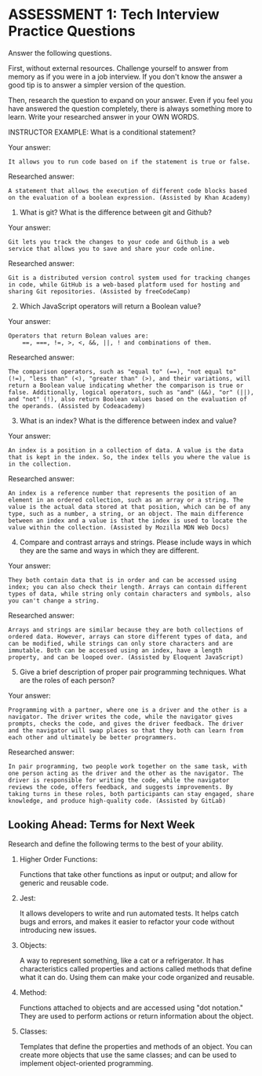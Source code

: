 # ASSESSMENT 1: Tech Interview Practice Questions

Answer the following questions.

First, without external resources. Challenge yourself to answer from memory as if you were in a job interview. If you don't know the answer a good tip is to answer a simpler version of the question.

Then, research the question to expand on your answer. Even if you feel you have answered the question completely, there is always something more to learn. Write your researched answer in your OWN WORDS.

INSTRUCTOR EXAMPLE: What is a conditional statement?

Your answer:

    It allows you to run code based on if the statement is true or false.

Researched answer:

    A statement that allows the execution of different code blocks based on the evaluation of a boolean expression. (Assisted by Khan Academy)

1. What is git? What is the difference between git and Github?

Your answer:

    Git lets you track the changes to your code and Github is a web service that allows you to save and share your code online. 

Researched answer:

    Git is a distributed version control system used for tracking changes in code, while GitHub is a web-based platform used for hosting and sharing Git repositories. (Assisted by freeCodeCamp)

2. Which JavaScript operators will return a Boolean value?

Your answer:

    Operators that return Bolean values are:
        ==, ===, !=, >, <, &&, ||, ! and combinations of them.

Researched answer:

    The comparison operators, such as "equal to" (==), "not equal to" (!=), "less than" (<), "greater than" (>), and their variations, will return a Boolean value indicating whether the comparison is true or false. Additionally, logical operators, such as "and" (&&), "or" (||), and "not" (!), also return Boolean values based on the evaluation of the operands. (Assisted by Codeacademy)

3. What is an index? What is the difference between index and value?

Your answer:

    An index is a position in a collection of data. A value is the data that is kept in the index. So, the index tells you where the value is in the collection.

Researched answer:

    An index is a reference number that represents the position of an element in an ordered collection, such as an array or a string. The value is the actual data stored at that position, which can be of any type, such as a number, a string, or an object. The main difference between an index and a value is that the index is used to locate the value within the collection. (Assisted by Mozilla MDN Web Docs)

4. Compare and contrast arrays and strings. Please include ways in which they are the same and ways in which they are different.

Your answer:

    They both contain data that is in order and can be accessed using index; you can also check their length. Arrays can contain different types of data, while string only contain characters and symbols, also you can't change a string.

Researched answer:

    Arrays and strings are similar because they are both collections of ordered data. However, arrays can store different types of data, and can be modified, while strings can only store characters and are immutable. Both can be accessed using an index, have a length property, and can be looped over. (Assisted by Eloquent JavaScript)

5. Give a brief description of proper pair programming techniques. What are the roles of each person?

Your answer:

    Programming with a partner, where one is a driver and the other is a navigator. The driver writes the code, while the navigator gives prompts, checks the code, and gives the driver feedback. The driver and the navigator will swap places so that they both can learn from each other and ultimately be better programmers.

Researched answer:

    In pair programming, two people work together on the same task, with one person acting as the driver and the other as the navigator. The driver is responsible for writing the code, while the navigator reviews the code, offers feedback, and suggests improvements. By taking turns in these roles, both participants can stay engaged, share knowledge, and produce high-quality code. (Assisted by GitLab)

## Looking Ahead: Terms for Next Week

Research and define the following terms to the best of your ability.

1. Higher Order Functions: 

    Functions that take other functions as input or output; and allow for generic and reusable code.

2. Jest: 

    It allows developers to write and run automated tests. It helps catch bugs and errors, and makes it easier to refactor your code without introducing new issues.

3. Objects:  

    A way to represent something, like a cat or a refrigerator. It has characteristics called properties and actions called methods that define what it can do. Using them can make your code organized and reusable.

4. Method:

    Functions attached to objects and are accessed using "dot notation." They are used to perform actions or return information about the object.

5. Classes:

    Templates that define the properties and methods of an object. You can create more objects that use the same classes; and can be used to implement object-oriented programming.
